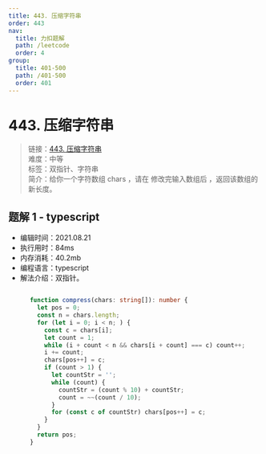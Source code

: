 ```yaml
---
title: 443. 压缩字符串
order: 443
nav:
  title: 力扣题解
  path: /leetcode
  order: 4
group:
  title: 401-500
  path: /401-500
  order: 401
---
```


# 443. 压缩字符串
    
> 链接：[443. 压缩字符串](https://leetcode-cn.com/problems/string-compression/)  
> 难度：中等  
> 标签：双指针、字符串  
> 简介：给你一个字符数组 chars ，请在 修改完输入数组后 ，返回该数组的新长度。
      
## 题解 1 - typescript
- 编辑时间：2021.08.21
- 执行用时：84ms
- 内存消耗：40.2mb
- 编程语言：typescript
- 解法介绍：双指针。
```typescript

      function compress(chars: string[]): number {
        let pos = 0;
        const n = chars.length;
        for (let i = 0; i < n; ) {
          const c = chars[i];
          let count = 1;
          while (i + count < n && chars[i + count] === c) count++;
          i += count;
          chars[pos++] = c;
          if (count > 1) {
            let countStr = '';
            while (count) {
              countStr = (count % 10) + countStr;
              count = ~~(count / 10);
            }
            for (const c of countStr) chars[pos++] = c;
          }
        }
        return pos;
      } 
```

      